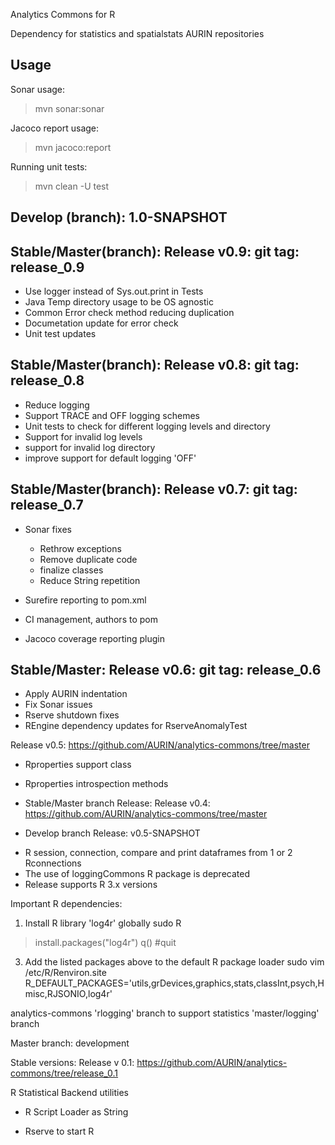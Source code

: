 Analytics Commons for R

Dependency for statistics and spatialstats AURIN repositories

Usage
-----
Sonar usage:
> mvn sonar:sonar

Jacoco report usage:
> mvn jacoco:report

Running unit tests:
> mvn clean -U test


Develop (branch): 1.0-SNAPSHOT
------------------------------


Stable/Master(branch): Release v0.9: git tag: release_0.9
---------------------------------------------------------
* Use logger instead of Sys.out.print in Tests
* Java Temp directory usage to be OS agnostic
* Common Error check method reducing duplication
* Documetation update for error check
* Unit test updates


Stable/Master(branch): Release v0.8: git tag: release_0.8
---------------------------------------------------------
* Reduce logging
* Support TRACE and OFF logging schemes
* Unit tests to check for different logging levels and directory
* Support for invalid log levels
* support for invalid log directory
* improve support for default logging 'OFF'


Stable/Master(branch): Release v0.7: git tag: release_0.7
---------------------------------------------------------
* Sonar fixes
    - Rethrow exceptions
    - Remove duplicate code
    - finalize classes
    - Reduce String repetition

* Surefire reporting to pom.xml
* CI management, authors to pom
* Jacoco coverage reporting plugin


Stable/Master: Release v0.6: git tag: release_0.6
-------------------------------------------------
* Apply AURIN indentation
* Fix Sonar issues
* Rserve shutdown fixes
* REngine dependency updates for RserveAnomalyTest

Release v0.5: https://github.com/AURIN/analytics-commons/tree/master
* Rproperties support class
* Rproperties introspection methods


* Stable/Master branch Release:
Release v0.4: https://github.com/AURIN/analytics-commons/tree/master

* Develop branch Release: v0.5-SNAPSHOT
- R session, connection, compare and print dataframes from 1 or 2 Rconnections 
- The use of loggingCommons R package is deprecated
- Release supports R 3.x versions

Important R dependencies:

1. Install R library 'log4r' globally
sudo R
> install.packages("log4r")
> q() #quit

3. Add the listed packages above to the default R package loader
sudo vim /etc/R/Renviron.site
R_DEFAULT_PACKAGES='utils,grDevices,graphics,stats,classInt,psych,Hmisc,RJSONIO,log4r'


analytics-commons 'rlogging' branch to support statistics 'master/logging' branch

Master branch: development

Stable versions:
Release v 0.1: https://github.com/AURIN/analytics-commons/tree/release_0.1

R Statistical Backend utilities

* R Script Loader as String

* Rserve to start R

